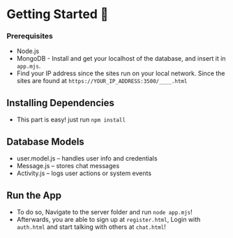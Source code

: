 # Getting Started 🦝
### Prerequisites
* Node.js
* MongoDB - Install and get your localhost of the database, and insert it in `app.mjs`.
* Find  your IP address since the sites run on your local network. Since the sites are found at `https://YOUR_IP_ADDRESS:3500/____.html`

## Installing Dependencies
* This part is easy! just run `npm install`

## Database Models
* user.model.js – handles user info and credentials
* Message.js – stores chat messages
* Activity.js – logs user actions or system events



## Run the App
* To do so, Navigate to the server folder and run `node app.mjs`!
* Afterwards, you are able to sign up at `register.html`, Login with `auth.html` and start talking with others at `chat.html`!
